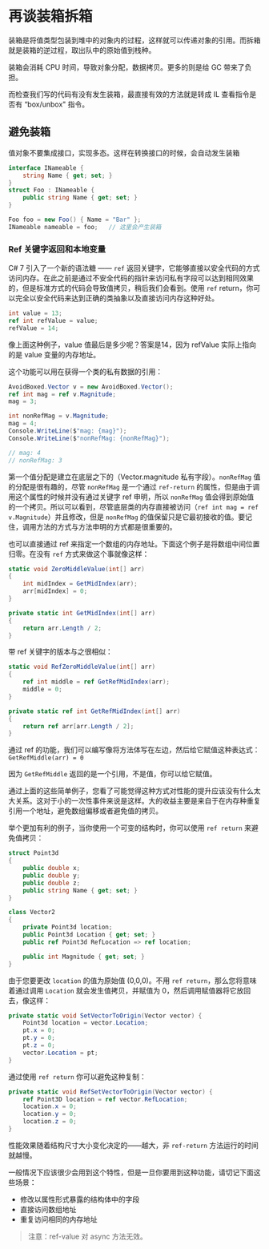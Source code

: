 # 再谈装箱拆箱

装箱是将值类型包装到堆中的对象内的过程，这样就可以传递对象的引用。而拆箱就是装箱的逆过程，取出队中的原始值到栈种。

装箱会消耗 CPU 时间，导致对象分配，数据拷贝。更多的则是给 GC 带来了负担。

而检查我们写的代码有没有发生装箱，最直接有效的方法就是转成 IL 查看指令是否有 “box/unbox" 指令。

## 避免装箱

值对象不要集成接口，实现多态。这样在转换接口的时候，会自动发生装箱

```c#
interface INameable { 
    string Name { get; set; } 
}
struct Foo : INameable { 
	public string Name { get; set; } 
}

Foo foo = new Foo() { Name = "Bar" };
INameable nameable = foo;	// 这里会产生装箱
```

### Ref  关键字返回和本地变量

C# 7 引入了一个新的语法糖 —— `ref` 返回关键字，它能够直接以安全代码的方式访问内存。在此之前是通过不安全代码的指针来访问私有字段可以达到相同效果的，但是标准方式的代码会导致值拷贝，稍后我们会看到。使用 `ref` return，你可以完全以安全代码来达到正确的类抽象以及直接访问内存这种好处。

```c#
int value = 13;
ref int refValue = value;
refValue = 14;
```

像上面这种例子，value 值最后是多少呢？答案是14，因为 refValue 实际上指向的是 value 变量的内存地址。

这个功能可以用在获得一个类的私有数据的引用：

```c#
AvoidBoxed.Vector v = new AvoidBoxed.Vector();
ref int mag = ref v.Magnitude;
mag = 3;

int nonRefMag = v.Magnitude;
mag = 4;
Console.WriteLine($"mag: {mag}");
Console.WriteLine($"nonRefMag: {nonRefMag}");

// mag: 4
// nonRefMag: 3
```

第一个值分配是建立在底层之下的（Vector.magnitude 私有字段）。`nonRefMag` 值的分配是很有趣的，尽管 `nonRefMag` 是一个通过 `ref-return` 的属性，但是由于调用这个属性的时候并没有通过关键字 ref 申明，所以 `nonRefMag` 值会得到原始值的一个拷贝。所以可以看到，尽管底层类的内存直接被访问（`ref int mag = ref v.Magnitude`）并且修改，但是 `nonRefMag` 的值保留只是它最初接收的值。要记住，调用方法的方式与方法申明的方式都是很重要的。

也可以直接通过 ref 来指定一个数组的内存地址。下面这个例子是将数组中间位置归零。在没有 `ref` 方式来做这个事就像这样：

```c#
static void ZeroMiddleValue(int[] arr)
{
    int midIndex = GetMidIndex(arr);
    arr[midIndex] = 0;
}

private static int GetMidIndex(int[] arr)
{
    return arr.Length / 2;
}
```

带 ref 关键字的版本与之很相似：

```c#
static void RefZeroMiddleValue(int[] arr)
{
    ref int middle = ref GetRefMidIndex(arr);
    middle = 0;
}

private static ref int GetRefMidIndex(int[] arr)
{
    return ref arr[arr.Length / 2];
}
```

通过 ref 的功能，我们可以编写像将方法体写在左边，然后给它赋值这种表达式：`GetRefMiddle(arr) = 0`

因为 `GetRefMiddle` 返回的是一个引用，不是值，你可以给它赋值。

通过上面的这些简单例子，您看了可能觉得这种方式对性能的提升应该没有什么太大关系。这对于小的一次性事件来说是这样。大的收益主要是来自于在内存种重复引用一个地址，避免数组偏移或者避免值的拷贝。

举个更加有利的例子，当你使用一个可变的结构时，你可以使用 `ref return` 来避免值拷贝：

```c#
struct Point3d
{
    public double x;
    public double y;
    public double z;
    public string Name { get; set; }
}

class Vector2
{
    private Point3d location;
    public Point3d Location { get; set; }
    public ref Point3d RefLocation => ref location;

    public int Magnitude { get; set; }
}
```

由于您要更改 `location` 的值为原始值 (0,0,0)。不用 `ref return`，那么您将意味着通过调用 `Location` 就会发生值拷贝，并赋值为 0，然后调用赋值器将它放回去，像这样：

```c#
private static void SetVectorToOrigin(Vector vector) {
	Point3d location = vector.Location; 
	pt.x = 0; 
	pt.y = 0; 
	pt.z = 0; 
	vector.Location = pt;
}
```

通过使用 `ref return` 你可以避免这种复制：

```c#
private static void RefSetVectorToOrigin(Vector vector) {
	ref Point3D location = ref vector.RefLocation;
	location.x = 0; 
	location.y = 0; 
	location.z = 0;
}
```

性能效果随着结构尺寸大小变化决定的——越大，非 `ref-return` 方法运行的时间就越慢。

一般情况下应该很少会用到这个特性，但是一旦你要用到这种功能，请切记下面这些场景：

- 修改以属性形式暴露的结构体中的字段
- 直接访问数组地址
- 重复访问相同的内存地址

> 注意：ref-value 对 async 方法无效。


